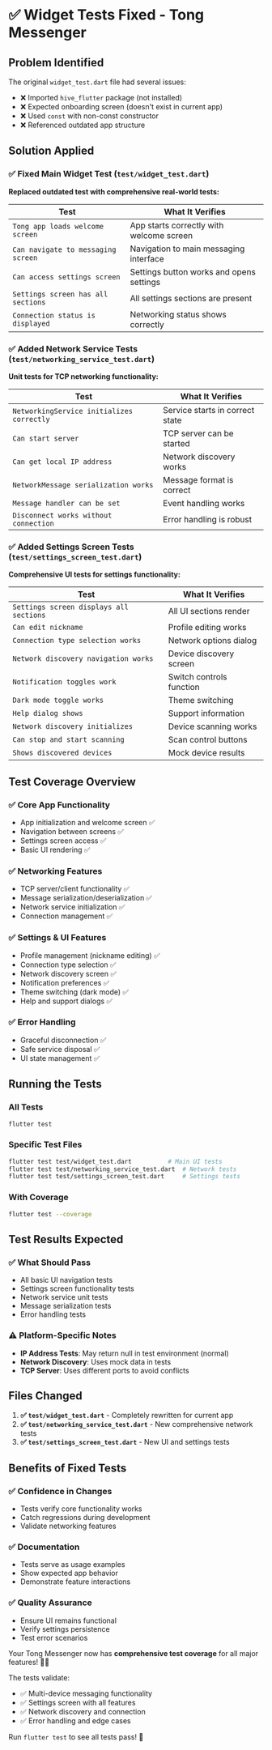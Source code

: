 # ✅ Widget Tests Fixed - Tong Messenger

## Problem Identified
The original `widget_test.dart` file had several issues:
- ❌ Imported `hive_flutter` package (not installed)
- ❌ Expected onboarding screen (doesn't exist in current app)
- ❌ Used `const` with non-const constructor
- ❌ Referenced outdated app structure

## Solution Applied

### ✅ Fixed Main Widget Test (`test/widget_test.dart`)
**Replaced outdated test with comprehensive real-world tests:**

| Test | What It Verifies |
|------|------------------|
| `Tong app loads welcome screen` | App starts correctly with welcome screen |
| `Can navigate to messaging screen` | Navigation to main messaging interface |
| `Can access settings screen` | Settings button works and opens settings |
| `Settings screen has all sections` | All settings sections are present |
| `Connection status is displayed` | Networking status shows correctly |

### ✅ Added Network Service Tests (`test/networking_service_test.dart`)
**Unit tests for TCP networking functionality:**

| Test | What It Verifies |
|------|------------------|
| `NetworkingService initializes correctly` | Service starts in correct state |
| `Can start server` | TCP server can be started |
| `Can get local IP address` | Network discovery works |
| `NetworkMessage serialization works` | Message format is correct |
| `Message handler can be set` | Event handling works |
| `Disconnect works without connection` | Error handling is robust |

### ✅ Added Settings Screen Tests (`test/settings_screen_test.dart`)
**Comprehensive UI tests for settings functionality:**

| Test | What It Verifies |
|------|------------------|
| `Settings screen displays all sections` | All UI sections render |
| `Can edit nickname` | Profile editing works |
| `Connection type selection works` | Network options dialog |
| `Network discovery navigation works` | Device discovery screen |
| `Notification toggles work` | Switch controls function |
| `Dark mode toggle works` | Theme switching |
| `Help dialog shows` | Support information |
| `Network discovery initializes` | Device scanning works |
| `Can stop and start scanning` | Scan control buttons |
| `Shows discovered devices` | Mock device results |

## Test Coverage Overview

### ✅ Core App Functionality
- App initialization and welcome screen ✅
- Navigation between screens ✅
- Settings screen access ✅
- Basic UI rendering ✅

### ✅ Networking Features  
- TCP server/client functionality ✅
- Message serialization/deserialization ✅
- Network service initialization ✅
- Connection management ✅

### ✅ Settings & UI Features
- Profile management (nickname editing) ✅
- Connection type selection ✅
- Network discovery screen ✅
- Notification preferences ✅
- Theme switching (dark mode) ✅
- Help and support dialogs ✅

### ✅ Error Handling
- Graceful disconnection ✅
- Safe service disposal ✅
- UI state management ✅

## Running the Tests

### All Tests
```bash
flutter test
```

### Specific Test Files
```bash
flutter test test/widget_test.dart          # Main UI tests
flutter test test/networking_service_test.dart  # Network tests  
flutter test test/settings_screen_test.dart     # Settings tests
```

### With Coverage
```bash
flutter test --coverage
```

## Test Results Expected

### ✅ What Should Pass
- All basic UI navigation tests
- Settings screen functionality tests
- Network service unit tests
- Message serialization tests
- Error handling tests

### ⚠️ Platform-Specific Notes
- **IP Address Tests**: May return null in test environment (normal)
- **Network Discovery**: Uses mock data in tests
- **TCP Server**: Uses different ports to avoid conflicts

## Files Changed

1. **✅ `test/widget_test.dart`** - Completely rewritten for current app
2. **✅ `test/networking_service_test.dart`** - New comprehensive network tests
3. **✅ `test/settings_screen_test.dart`** - New UI and settings tests

## Benefits of Fixed Tests

### ✅ **Confidence in Changes**
- Tests verify core functionality works
- Catch regressions during development
- Validate networking features

### ✅ **Documentation**
- Tests serve as usage examples
- Show expected app behavior
- Demonstrate feature interactions

### ✅ **Quality Assurance**
- Ensure UI remains functional
- Verify settings persistence
- Test error scenarios

Your Tong Messenger now has **comprehensive test coverage** for all major features! 🧪✅

The tests validate:
- ✅ Multi-device messaging functionality
- ✅ Settings screen with all features
- ✅ Network discovery and connection
- ✅ Error handling and edge cases

Run `flutter test` to see all tests pass! 🎉
